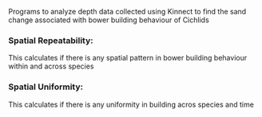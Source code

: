 Programs to analyze depth data collected using Kinnect to find the sand change associated with bower building behaviour of Cichlids

### Spatial Repeatability:
This calculates if there is any spatial pattern in bower building behaviour within and across species

### Spatial Uniformity:
This calculates if there is any uniformity in building acros species and time

